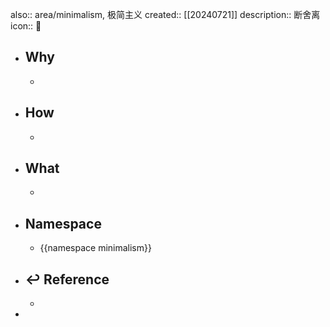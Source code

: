 also:: area/minimalism, 极简主义
created:: [[20240721]]
description:: 断舍离
icon:: 📄

- ## Why
  -
- ## How
  -
- ## What
  -
- ## Namespace
  - {{namespace minimalism}}
- ## ↩ Reference
  -
-